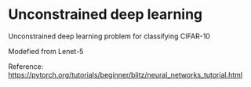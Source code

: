 # Unconstrained deep learning

Unconstrained deep learning problem for classifying CIFAR-10

Modefied from Lenet-5

Reference: https://pytorch.org/tutorials/beginner/blitz/neural_networks_tutorial.html


